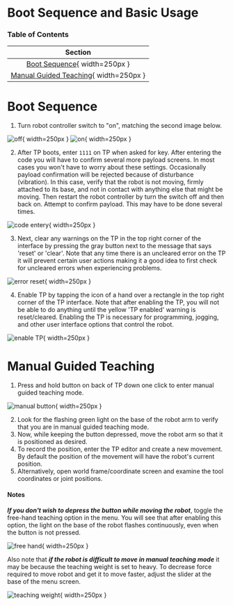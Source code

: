 # Boot Sequence and Basic Usage

### Table of Contents

| Section | 
| :---: | 
| [Boot Sequence](#boot-sequence){ width=250px } 
| [Manual Guided Teaching](#manual-guided-teaching){ width=250px } 

# Boot Sequence

1. Turn robot controller switch to "on", matching the second image below.

![off](images/rc_off_scaled_500.jpg){ width=250px } 
![on](images/rc_on_scaled_500.jpg){ width=250px } 

2. After TP boots, enter `1111` on TP when asked for key. After entering the code you will have to confirm several more payload screens. In most cases you won't have to worry about these settings. Occasionally payload confirmation will be rejected because of disturbance (vibration). In this case, verify that the robot is not moving, firmly attached to its base, and not in contact with anything else that might be moving. Then restart the robot controller by turn the switch off and then back on. Attempt to confirm payload. This may have to be done several times.

![code entery](images/payload_confirmation_code_scaled_500.jpg){ width=250px } 

3. Next, clear any warnings on the TP in the top right corner of the interface by pressing the gray button next to the message that says 'reset' or 'clear'. Note that any time there is an uncleared error on the TP it will prevent certain user actions making it a good idea to first check for uncleared errors when experiencing problems.

![error reset](images/tp_error_reset_scaled_500.jpg){ width=250px } 

4. Enable TP by tapping the icon of a hand over a rectangle in the top right corner of the TP interface. Note that after enabling the TP, you will not be able to do anything until the yellow 'TP enabled' warning is reset/cleared. Enabling the TP is necessary for programming, jogging, and other user interface options that control the robot.

![enable TP](images/TP_enabled_scaled_500.jpg){ width=250px } 

# Manual Guided Teaching

1. Press and hold button on back of TP down one click to enter manual guided teaching mode.

![manual button](images/tp_manual_button_scaled_500.jpg){ width=250px } 


2. Look for the flashing green light on the base of the robot arm to verify that you are in manual guided teaching mode.
3. Now, while keeping the button depressed, move the robot arm so that it is positioned as desired.
4. To record the position, enter the TP editor and create a new movement. By default the position of the movement will have the robot's current position.
5. Alternatively, open world frame/coordinate screen and examine the tool coordinates or joint positions.

#### Notes

_**If you don't wish to depress the button while moving the robot**_, toggle the free-hand teaching option in the menu. You will see that after enabling this option, the light on the base of the robot flashes continuously, even when the button is not pressed.

![free hand](images/tp_manual_free_hand_scaled_500.jpg){ width=250px } 

Also note that _**if the robot is difficult to move in manual teaching mode**_ it may be because the teaching weight is set to heavy. To decrease force required to move robot and get it to move faster, adjust the slider at the base of the menu screen.

![teaching weight](images/tp_manual_guided_teaching_scaled_500.jpg){ width=250px } 
